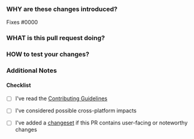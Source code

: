 <!--
  How to write a good PR title:
  - Start with a verb, for example: Add, Delete, Improve, Fix…
  - Give as much context as necessary and as little as possible
-->

### WHY are these changes introduced?
Fixes #0000 <!-- link to issue if one exists -->

<!--
  Context about the problem that this PR is addressing. If this is a relatively large or complex change, kick off the discussion by explaining why you chose the solution you did and what alternatives you considered.
-->

### WHAT is this pull request doing?

<!--
  Summary of the changes committed.

  Before / after screenshots are appreciated for UI changes. Make sure to include alt text that describes the screenshot.

  If you include an animated gif showing your change, wrapping it in a details tag is recommended. Gifs usually autoplay, which can cause accessibility issues for people reviewing your PR:

    <details>
      <summary>Summary of your gif(s)</summary>
      <img src="..." alt="Description of what the gif shows">
    </details>
-->

<!-- ℹ️ Delete the following for small / trivial changes -->

### HOW to test your changes?

<!--
  Give as much information for the reviewer to test your changes locally. A thorough step-by-step guide will go along-way.
-->

### Additional Notes

<!-- 
  Any additional information or context that reviewers should know, specify in this section.
  If it doesn't, feel free to remove this section.
-->

#### Checklist

- [ ] I've read the [Contributing Guidelines](https://github.com/parth-bhanushali/turbo-cicd-test/blob/main/CONTRIBUTING.md)
- [ ] I've considered possible cross-platform impacts
- [ ] I've added a [changeset](https://github.com/parth-bhanushali/turbo-cicd-test/blob/main/CONTRIBUTING.md#changesets) if this PR contains user-facing or noteworthy changes

